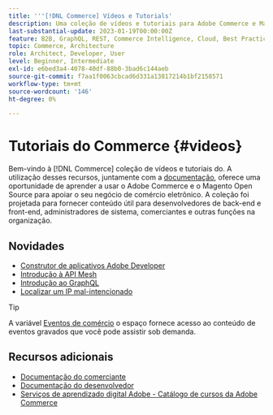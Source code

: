 ```yaml
---
title: '''[!DNL Commerce] Vídeos e Tutorials'
description: Uma coleção de vídeos e tutoriais para Adobe Commerce e Magento Open Source
last-substantial-update: 2023-01-19T00:00:00Z
feature: B2B, GraphQL, REST, Commerce Intelligence, Cloud, Best Practices, API Mesh, App Builder
topic: Commerce, Architecture
role: Architect, Developer, User
level: Beginner, Intermediate
exl-id: e6bed3a4-4078-40df-88b0-3bad6c144aeb
source-git-commit: f7aa1f0063cbcad6d331a13817214b1bf2158571
workflow-type: tm+mt
source-wordcount: '146'
ht-degree: 0%

---
```


# Tutoriais do Commerce {#videos}

Bem-vindo à [!DNL Commerce] coleção de vídeos e tutoriais do. A utilização desses recursos, juntamente com a [documentação](https://experienceleague.adobe.com/docs/commerce.html), oferece uma oportunidade de aprender a usar o Adobe Commerce e o Magento Open Source para apoiar o seu negócio de comércio eletrônico. A coleção foi projetada para fornecer conteúdo útil para desenvolvedores de back-end e front-end, administradores de sistema, comerciantes e outras funções na organização.

<div id="whats-new-section">

## Novidades

- [Construtor de aplicativos Adobe Developer](../app-builder/introduction-to-app-builder.md)
- [Introdução à API Mesh](../api-mesh/getting-started-api-mesh.md)
- [Introdução ao GraphQL](../graphql-rest/intro-graphql.md)
- [Localizar um IP mal-intencionado](../new-relic/malicious-ip.md)

</div>
<div id="recs-overview-body-1"></div>
<div id="recs-overview-body-2"></div>
<div id="recs-overview-body-3"></div>
<div id="recs-overview-body-4"></div>
<div id="recs-overview-body-5"></div>
<div id="recs-overview-body-6"></div>

>[!TIP]
>
>A variável [Eventos de comércio](https://experienceleague.adobe.com/docs/commerce-events/events/overview.html) o espaço fornece acesso ao conteúdo de eventos gravados que você pode assistir sob demanda.

## Recursos adicionais

- [Documentação do comerciante](https://experienceleague.adobe.com/docs/commerce-admin/user-guides/home.html)
- [Documentação do desenvolvedor](https://developer.adobe.com/commerce)
- [Serviços de aprendizado digital Adobe - Catálogo de cursos da Adobe Commerce](https://learning.adobe.com/catalog.html?solution=Adobe%20Commerce)
